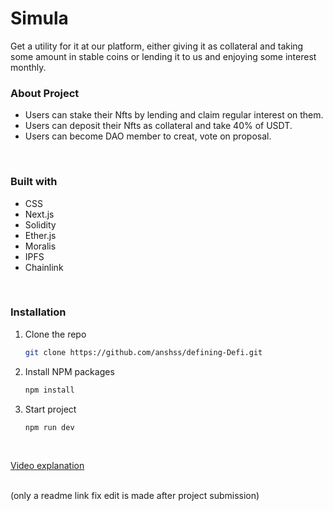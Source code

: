 # Simula

Get a utility for it at our platform, either giving it as collateral and taking some amount in stable coins or lending it to us and enjoying some interest monthly.

### About Project
- Users can stake their Nfts by lending and claim regular interest on them.
- Users can deposit their Nfts as collateral and take 40% of USDT. 
- Users can become DAO member to creat, vote on proposal.

<br/>

### Built with
- CSS
- Next.js
- Solidity
- Ether.js
- Moralis
- IPFS
- Chainlink

<br/>

### Installation

1. Clone the repo
   ```sh
   git clone https://github.com/anshss/defining-Defi.git
   
   ```
2. Install NPM packages
   ```sh
   npm install
   ```
   
3. Start project
   ```sh
   npm run dev
   ```
  

<br/>

[Video explanation](https://youtu.be/4od72rInPjM)
<br/>
<br/>

(only a readme link fix edit is made after project submission)
